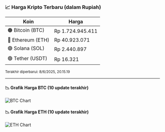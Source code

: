 

<!-- HARGA_KRIPTO -->
### 📈 Harga Kripto Terbaru (dalam Rupiah)

| Koin     | Harga         |
|----------|---------------|
| 🟠 Bitcoin (BTC)   | Rp 1.724.945.411 |
| 🔵 Ethereum (ETH)  | Rp 40.923.071 |
| 🟣 Solana (SOL)    | Rp 2.440.897 |
| 🟢 Tether (USDT)   | Rp 16.321 |

<sub>Terakhir diperbarui: 8/6/2025, 20.15.19</sub>

---

#### 📉 Grafik Harga BTC (10 update terakhir)
![BTC Chart](https://quickchart.io/chart?c=%7B%22type%22%3A%22line%22%2C%22data%22%3A%7B%22labels%22%3A%5B%2210%3A13%3A52%22%2C%2210%3A37%3A15%22%2C%2210%3A49%3A23%22%2C%2211%3A00%3A17%22%2C%2211%3A21%3A31%22%2C%2211%3A33%3A47%22%2C%2211%3A45%3A09%22%2C%2211%3A56%3A21%22%2C%2212%3A44%3A05%22%2C%2213%3A15%3A19%22%5D%2C%22datasets%22%3A%5B%7B%22label%22%3A%22Bitcoin%22%2C%22data%22%3A%5B1715817466%2C1715695196%2C1718861131%2C1719447042%2C1721671411%2C1722728148%2C1723654744%2C1724087379%2C1723310277%2C1724945411%5D%2C%22fill%22%3Afalse%2C%22borderColor%22%3A%22blue%22%2C%22tension%22%3A0.1%7D%5D%7D%7D)

#### 📉 Grafik Harga ETH (10 update terakhir)
![ETH Chart](https://quickchart.io/chart?c=%7B%22type%22%3A%22line%22%2C%22data%22%3A%7B%22labels%22%3A%5B%2210%3A13%3A52%22%2C%2210%3A37%3A15%22%2C%2210%3A49%3A23%22%2C%2211%3A00%3A17%22%2C%2211%3A21%3A31%22%2C%2211%3A33%3A47%22%2C%2211%3A45%3A09%22%2C%2211%3A56%3A21%22%2C%2212%3A44%3A05%22%2C%2213%3A15%3A19%22%5D%2C%22datasets%22%3A%5B%7B%22label%22%3A%22Ethereum%22%2C%22data%22%3A%5B40775568%2C40731562%2C40779342%2C40818013%2C40893485%2C40943645%2C40992268%2C41022134%2C40918690%2C40923071%5D%2C%22fill%22%3Afalse%2C%22borderColor%22%3A%22blue%22%2C%22tension%22%3A0.1%7D%5D%7D%7D)

<!-- /HARGA_KRIPTO -->